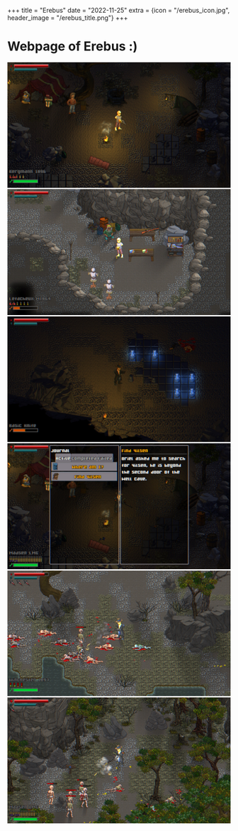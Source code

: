 +++
title = "Erebus"
date = "2022-11-25"
extra = {icon = "/erebus_icon.jpg", header_image = "/erebus_title.png"}
+++

# Webpage of Erebus :)

<div class="image-grid">
    <img src="screenshots/01.jpg" alt="Screenshot 1">
    <img src="screenshots/02.jpg" alt="Screenshot 2">
    <img src="screenshots/03.jpg" alt="Screenshot 3">
    <img src="screenshots/04.jpg" alt="Screenshot 4">
    <img src="screenshots/05.jpg" alt="Screenshot 5">
    <img src="screenshots/06.jpg" alt="Screenshot 6">
</div>